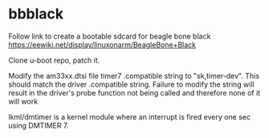 # bbblack
Follow link to create a bootable sdcard for beagle bone black
https://eewiki.net/display/linuxonarm/BeagleBone+Black

Clone u-boot repo, patch it.

Modify the am33xx.dtsi file timer7 .compatible string to "sk,timer-dev".
This should match the driver .compatible string. Failure to modify the string will result in the driver's probe function not being called and therefore none of it will work


lkml/dmtimer is a kernel module where an interrupt is fired every one sec using  DMTIMER 7.
